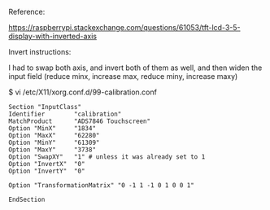 

Reference:  

https://raspberrypi.stackexchange.com/questions/61053/tft-lcd-3-5-display-with-inverted-axis

Invert instructions:

I had to swap both axis, and invert both of them as well, and then widen the input field
(reduce minx, increase max, reduce miny, increase maxy)

$ vi /etc/X11/xorg.conf.d/99-calibration.conf


    Section "InputClass"
    Identifier        "calibration"
    MatchProduct      "ADS7846 Touchscreen"
    Option "MinX"     "1834"
    Option "MaxX"     "62280"
    Option "MinY"     "61309"
    Option "MaxY"     "3738"
    Option "SwapXY"   "1" # unless it was already set to 1
    Option "InvertX"  "0"
    Option "InvertY"  "0"

    Option "TransformationMatrix" "0 -1 1 -1 0 1 0 0 1"

    EndSection

